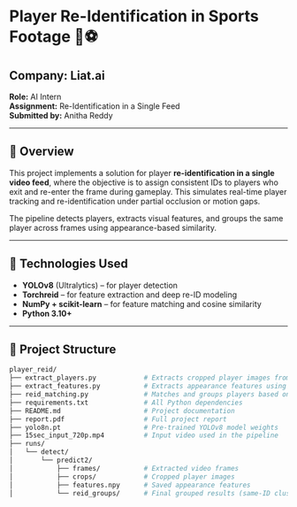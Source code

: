 # Player Re-Identification in Sports Footage 🎥⚽

## Company: Liat.ai  
**Role:** AI Intern  
**Assignment:** Re-Identification in a Single Feed  
**Submitted by:** Anitha Reddy

---

## 🧠 Overview

This project implements a solution for player **re-identification in a single video feed**, where the objective is to assign consistent IDs to players who exit and re-enter the frame during gameplay. This simulates real-time player tracking and re-identification under partial occlusion or motion gaps.

The pipeline detects players, extracts visual features, and groups the same player across frames using appearance-based similarity.

---

## 🔧 Technologies Used

- **YOLOv8** (Ultralytics) – for player detection
- **Torchreid** – for feature extraction and deep re-ID modeling
- **NumPy + scikit-learn** – for feature matching and cosine similarity
- **Python 3.10+**

---

## 📁 Project Structure

```bash
player_reid/
├── extract_players.py            # Extracts cropped player images from detected frames
├── extract_features.py           # Extracts appearance features using Torchreid
├── reid_matching.py              # Matches and groups players based on similarity
├── requirements.txt              # All Python dependencies
├── README.md                     # Project documentation
├── report.pdf                    # Full project report
├── yolo8n.pt                     # Pre-trained YOLOv8 model weights
├── 15sec_input_720p.mp4          # Input video used in the pipeline
├── runs/
│   └── detect/
│       └── predict2/
│           ├── frames/           # Extracted video frames
│           ├── crops/            # Cropped player images
│           ├── features.npy      # Saved appearance features
│           └── reid_groups/      # Final grouped results (same-ID clusters)
